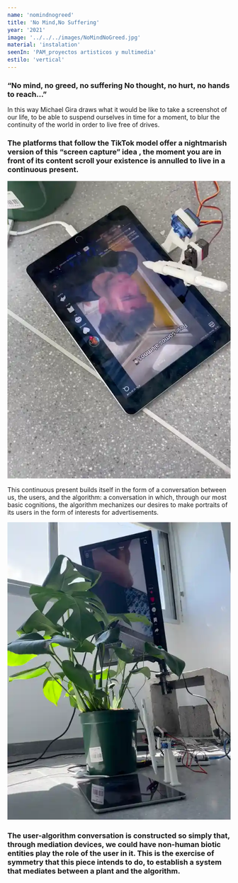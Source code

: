 ```yaml
---
name: 'nomindnogreed' 
title: 'No Mind,No Suffering'
year: '2021'
image: '../../../images/NoMindNoGreed.jpg'
material: 'instalation'
seenIn: 'PAM_proyectos artisticos y multimedia'
estilo: 'vertical' 
---
```


<h3>“No mind, no greed, no suffering No thought, no hurt, no hands to reach...”</h3> 

 In this way Michael Gira draws what it would be like to take a screenshot of our life, to be able to suspend ourselves in time for a moment, to blur the continuity of the world in order to live free of drives. 

<h3>The platforms that follow the TikTok model offer a nightmarish version of this “screen capture” idea , the moment you are in front of its content scroll your existence is annulled to live in a continuous present.</h3>

![Detail of no mind no greed no thought no hands to reach](../../../../public/images/prueba2.webp)

This continuous present builds itself in the form of a conversation between us, the users, and the algorithm: a conversation in which, through our most basic cognitions, the algorithm mechanizes our desires to make portraits of its users in the form of interests for advertisements. 


![No mind No greed No hands to Reach](../../../../public/images/try.webp)

<h3>The user-algorithm conversation is constructed so simply that, through mediation devices, we could have non-human biotic entities play the role of the user in it. This is the exercise of symmetry that this piece intends to do, to establish a system that mediates between a plant and the algorithm. </h3>